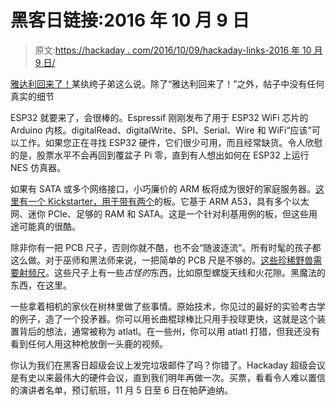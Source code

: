 # 黑客日链接:2016 年 10 月 9 日

> 原文:[https://hackaday . com/2016/10/09/hackaday-links-2016 年 10 月 9 日/](https://hackaday.com/2016/10/09/hackaday-links-october-9-2016/)

[雅达利回来了！](https://www.linkedin.com/pulse/atari-brand-returns-save-us-all-bart-ney)某纨绔子弟这么说。除了“雅达利回来了！”之外，帖子中没有任何真实的细节

ESP32 就要来了，会很棒的。Espressif 刚刚发布了用于 ESP32 WiFi 芯片的 Arduino 内核。digitalRead、digitalWrite、SPI、Serial、Wire 和 WiFi“应该”可以工作。如果您正在寻找 ESP32 硬件，它们很少可用，而且经常缺货。令人欣慰的是，股票水平不会再回到覆盆子 Pi 零，直到有人想出如何在 ESP32 上运行 NES 仿真器。

如果有 SATA 或多个网络接口，小巧廉价的 ARM 板将成为很好的家庭服务器。[这里有一个 Kickstarter，用于带有两个](https://www.kickstarter.com/projects/874883570/marvell-espressobin-board?token=6a67e544)的板。它基于 ARM A53，具有多个以太网、迷你 PCIe、足够的 RAM 和 SATA。这是一个针对利基用例的板，但这些用途可能真的很酷。

除非你有一把 PCB 尺子，否则你就不酷，也不会“随波逐流”。所有时髦的孩子都这么做。对于巫师和黑法师来说，一把简单的 PCB 尺是不够的。[这些珍稀野兽需要射频尺](https://www.sv1afn.com/pcbruler.html)。这些尺子上有一些*古怪的*东西，比如原型螺旋天线和火花隙。黑魔法的东西，在这里。

一些拿着相机的家伙在树林里做了些事情。原始技术，你见过的最好的实验考古学的例子，造了一个投矛器。你可以用长曲棍球棒比只用手投球更快，这就是这个装置背后的想法，通常被称为 atlatl。在一些州，你可以用 atlatl 打猎，但我还没有看到任何人用这种枪放倒一头鹿的视频。

你认为我们在黑客日超级会议上发完垃圾邮件了吗？你错了。Hackaday 超级会议是有史以来最伟大的硬件会议，直到我们明年再做一次。买票，看看令人难以置信的演讲者名单，预订航班，11 月 5 日至 6 日在帕萨迪纳。
